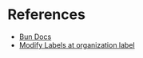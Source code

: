 # References

- [Bun Docs](https://bun.sh/docs)
- [Modify Labels at organization label](https://docs.github.com/en/organizations/managing-organization-settings/managing-default-labels-for-repositories-in-your-organization)

